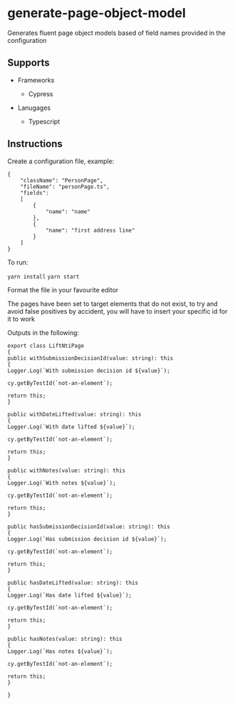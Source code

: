 # generate-page-object-model
Generates fluent page object models based of field names provided in the configuration



## Supports

- Frameworks
    - Cypress

- Lanugages
    - Typescript

## Instructions

Create a configuration file, example:
```
{
    "className": "PersonPage",
    "fileName": "personPage.ts",
    "fields": 
    [
        {
            "name": "name"
        },
        {
            "name": "first address line"
        }
    ]
}

```
To run:

`yarn install`
`yarn start`

Format the file in your favourite editor

The pages have been set to target elements that do not exist, to try and avoid false positives by accident, you will have to insert your specific id for it to work

Outputs in the following:

```
export class LiftNtiPage
{
public withSubmissionDecisionId(value: string): this
{
Logger.Log(`With submission decision id ${value}`);

cy.getByTestId(`not-an-element`);

return this;
}

public withDateLifted(value: string): this
{
Logger.Log(`With date lifted ${value}`);

cy.getByTestId(`not-an-element`);

return this;
}

public withNotes(value: string): this
{
Logger.Log(`With notes ${value}`);

cy.getByTestId(`not-an-element`);

return this;
}

public hasSubmissionDecisionId(value: string): this
{
Logger.Log(`Has submission decision id ${value}`);

cy.getByTestId(`not-an-element`);

return this;
}

public hasDateLifted(value: string): this
{
Logger.Log(`Has date lifted ${value}`);

cy.getByTestId(`not-an-element`);

return this;
}

public hasNotes(value: string): this
{
Logger.Log(`Has notes ${value}`);

cy.getByTestId(`not-an-element`);

return this;
}

}

```